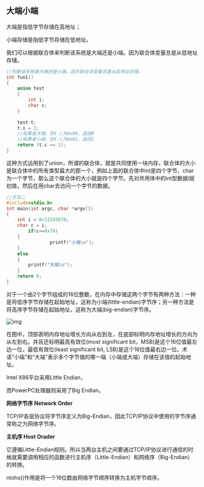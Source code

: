 ## 大端小端

大端是指低字节存储在高地址；

小端存储是指低字节存储在低地址。

我们可以根据联合体来判断该系统是大端还是小端。因为联合体变量总是从低地址存储。

```c
//判断该系统是大端还是小端。因为联合体变量总是从低地址存储。
int fun1()
{
    union test
    {
        int i;
        char c;                            
    }
    
    test t;
    t.i = 1;
    //如果是大端，则t.c为0x00，返回0
    //如果是小端，则t.c为0x01，返回1    
    return (t.c == 1);                            
}    
```

这种方式运用到了union，所谓的联合体，就是共同使用一块内存，联合体的大小是联合体中的所有类型最大的那一个，例如上面的联合体中int是四个字节，char为一个字节，那么这个联合体的大小就是四个字节。先对共用体中的int型数据i赋初值，然后在用char去访问一个字节的数据。

```c
//方法二
#include<stdio.h>
int main(int argc, char *argv[])
{
	int i = 0x12345678;
    char c = i;
        if(c==0x78)
    {
                printf("小端\n");
	}
	else
	{
		printf("大端\n");
	}
    return 0;
}
```



对于一个由2个字节组成的16位整数，在内存中存储这两个字节有两种方法：一种是将低序字节存储在起始地址，这称为小端(little-endian)字节序；另一种方法是将高序字节存储在起始地址，这称为大端(big-endian)字节序。

![img](https://images0.cnblogs.com/blog/228024/201306/08165259-3348937a49f34cbc996959ff2b23568e.jpg)

在图中，顶部表明内存地址增长方向从右到左，在底部标明内存地址增长的方向为从左到右。并且还标明最高有效位(most significant bit，MSB)是这个16位值最左边一位，最低有效位(least significant bit, LSB)是这个16位值最右边一位。术语“小端”和“大端”表示多个字节值的哪一端（小端或大端）存储在该值的起始地址。



Intel X86平台采用Little Endian，

而PowerPC处理器则采用了Big Endian。

**网络字节序 Network Order**

TCP/IP各层协议将字节序定义为Big-Endian，因此TCP/IP协议中使用的字节序通常称之为网络字节序。

**主机序 Host Orader**

它遵循Little-Endian规则。所以当两台主机之间要通过TCP/IP协议进行通信的时候就需要调用相应的函数进行主机序（Little-Endian）和网络序（Big-Endian）的转换。

ntohs()作用是将一个16位数由网络字节顺序转换为主机字节顺序。

